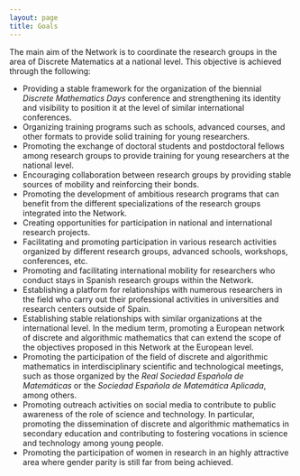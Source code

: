 ```yaml
---
layout: page
title: Goals
---
```

The main aim of the Network is to coordinate the research groups in the area of Discrete Matematics at a national level. This objective is achieved through the following:

- Providing a stable framework for the organization of the biennial *Discrete Mathematics Days* conference and strengthening its identity and visibility to position it at the level of similar international conferences.
- Organizing training programs such as schools, advanced courses, and other formats to provide solid training for young researchers.
- Promoting the exchange of doctoral students and postdoctoral fellows among research groups to provide training for young researchers at the national level.
- Encouraging collaboration between research groups by providing stable sources of mobility and reinforcing their bonds.
- Promoting the development of ambitious research programs that can benefit from the different specializations of the research groups integrated into the Network.
- Creating opportunities for participation in national and international research projects.
- Facilitating and promoting participation in various research activities organized by different research groups, advanced schools, workshops, conferences, etc.
- Promoting and facilitating international mobility for researchers who conduct stays in Spanish research groups within the Network.
- Establishing a platform for relationships with numerous researchers in the field who carry out their professional activities in universities and research centers outside of Spain.
- Establishing stable relationships with similar organizations at the international level. In the medium term, promoting a European network of discrete and algorithmic mathematics that can extend the scope of the objectives proposed in this Network at the European level.
- Promoting the participation of the field of discrete and algorithmic mathematics in interdisciplinary scientific and technological meetings, such as those organized by the *Real Sociedad Española de Matemáticas* or the *Sociedad Española de Matemática Aplicada*, among others.
- Promoting outreach activities on social media to contribute to public awareness of the role of science and technology. In particular, promoting the dissemination of discrete and algorithmic mathematics in secondary education and contributing to fostering vocations in science and technology among young people.
- Promoting the participation of women in research in an highly attractive area where gender parity is still far from being achieved.